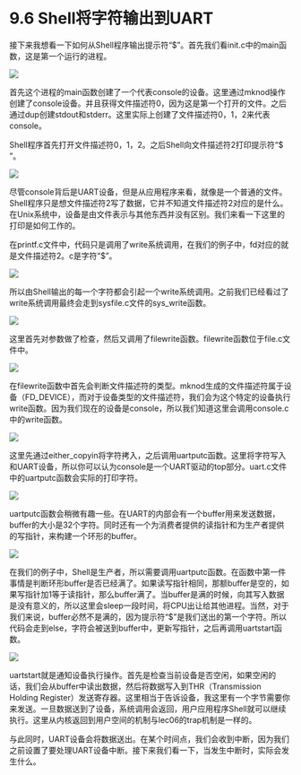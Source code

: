 # 9.6 Shell将字符输出到UART

接下来我想看一下如何从Shell程序输出提示符“$”。首先我们看init.c中的main函数，这是第一个运行的进程。

![](../.gitbook/assets/image%20%28369%29.png)

首先这个进程的main函数创建了一个代表console的设备。这里通过mknod操作创建了console设备。并且获得文件描述符0，因为这是第一个打开的文件。之后通过dup创建stdout和stderr。这里实际上创建了文件描述符0，1，2来代表console。

Shell程序首先打开文件描述符0，1，2。之后Shell向文件描述符2打印提示符“$ ”。

![](../.gitbook/assets/image%20%28390%29.png)

尽管console背后是UART设备，但是从应用程序来看，就像是一个普通的文件。Shell程序只是想文件描述符2写了数据，它并不知道文件描述符2对应的是什么。在Unix系统中，设备是由文件表示与其他东西并没有区别。我们来看一下这里的打印是如何工作的。

在printf.c文件中，代码只是调用了write系统调用，在我们的例子中，fd对应的就是文件描述符2。c是字符“$”。

![](../.gitbook/assets/image%20%28384%29.png)

所以由Shell输出的每一个字符都会引起一个write系统调用。之前我们已经看过了write系统调用最终会走到sysfile.c文件的sys\_write函数。

![](../.gitbook/assets/image%20%28366%29.png)

这里首先对参数做了检查，然后又调用了filewrite函数。filewrite函数位于file.c文件中。

![](../.gitbook/assets/image%20%28388%29.png)

在filewrite函数中首先会判断文件描述符的类型。mknod生成的文件描述符属于设备（FD\_DEVICE），而对于设备类型的文件描述符，我们会为这个特定的设备执行write函数。因为我们现在的设备是console，所以我们知道这里会调用console.c中的write函数。

![](../.gitbook/assets/image%20%28365%29.png)

这里先通过either\_copyin将字符拷入，之后调用uartputc函数。这里将字符写入和UART设备，所以你可以认为console是一个UART驱动的top部分。uart.c文件中的uartputc函数会实际的打印字符。

![](../.gitbook/assets/image%20%28398%29.png)

uartputc函数会稍微有趣一些。在UART的内部会有一个buffer用来发送数据，buffer的大小是32个字符。同时还有一个为消费者提供的读指针和为生产者提供的写指针，来构建一个环形的buffer。

![](../.gitbook/assets/image%20%28371%29.png)

在我们的例子中，Shell是生产者，所以需要调用uartputc函数。在函数中第一件事情是判断环形buffer是否已经满了。如果读写指针相同，那额buffer是空的，如果写指针加1等于读指针，那么buffer满了。当buffer是满的时候，向其写入数据是没有意义的，所以这里会sleep一段时间，将CPU出让给其他进程。当然，对于我们来说，buffer必然不是满的，因为提示符“$”是我们送出的第一个字符。所以代码会走到else，字符会被送到buffer中，更新写指针，之后再调用uartstart函数。

![](../.gitbook/assets/image%20%28391%29.png)

uartstart就是通知设备执行操作。首先是检查当前设备是否空闲，如果空闲的话，我们会从buffer中读出数据，然后将数据写入到THR（Transmission Holding Register）发送寄存器。这里相当于告诉设备，我这里有一个字节需要你来发送。一旦数据送到了设备，系统调用会返回，用户应用程序Shell就可以继续执行。这里从内核返回到用户空间的机制与lec06的trap机制是一样的。

与此同时，UART设备会将数据送出。在某个时间点，我们会收到中断，因为我们之前设置了要处理UART设备中断。接下来我们看一下，当发生中断时，实际会发生什么。

